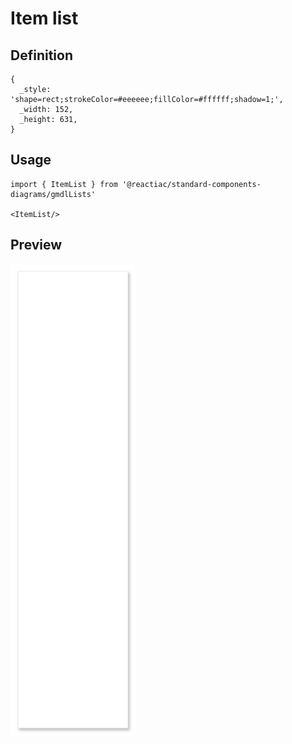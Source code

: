 # Item list

## Definition

```
{
  _style: 'shape=rect;strokeColor=#eeeeee;fillColor=#ffffff;shadow=1;',
  _width: 152,
  _height: 631,
}
```

## Usage

```
import { ItemList } from '@reactiac/standard-components-diagrams/gmdlLists'

<ItemList/>
```

## Preview

<img src="./item-list.png" width="200"/>
